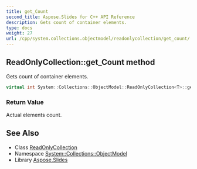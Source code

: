 ```yaml
---
title: get_Count
second_title: Aspose.Slides for C++ API Reference
description: Gets count of container elements.
type: docs
weight: 27
url: /cpp/system.collections.objectmodel/readonlycollection/get_count/
---
```

## ReadOnlyCollection::get_Count method


Gets count of container elements.

```cpp
virtual int System::Collections::ObjectModel::ReadOnlyCollection<T>::get_Count() const override
```


### Return Value

Actual elements count.

## See Also

* Class [ReadOnlyCollection](../)
* Namespace [System::Collections::ObjectModel](../../)
* Library [Aspose.Slides](../../../)
